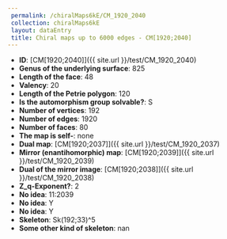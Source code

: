 ```yaml
--- 
 permalink: /chiralMaps6kE/CM_1920_2040 
 collection: chiralMaps6kE
 layout: dataEntry
 title: Chiral maps up to 6000 edges - CM[1920;2040]
---
```


- **ID**: [CM[1920;2040]]({{ site.url }}/test/CM_1920_2040)
- **Genus of the underlying surface**: 825
- **Length of the face**: 48
- **Valency**: 20
- **Length of the Petrie polygon**: 120
- **Is the automorphism group solvable?**: S
- **Number of vertices**: 192
- **Number of edges**: 1920
- **Number of faces**: 80
- **The map is self-**: none
- **Dual map**: [CM[1920;2037]]({{ site.url }}/test/CM_1920_2037)
- **Mirror (enantihomorphic) map**: [CM[1920;2039]]({{ site.url }}/test/CM_1920_2039)
- **Dual of the mirror image**: [CM[1920;2038]]({{ site.url }}/test/CM_1920_2038)
- **Z_q-Exponent?**: 2
- **No idea**:  11:2039
- **No idea**: Y
- **No idea**: Y
- **Skeleton**: Sk(192;33)^5
- **Some other kind of skeleton**: nan
